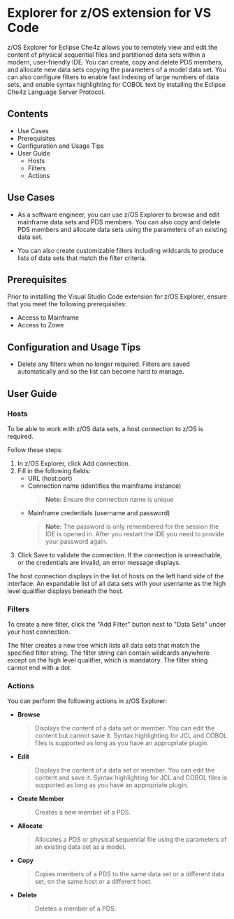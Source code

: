 # Explorer for z/OS extension for VS Code

z/OS Explorer for Eclipse Che4z allows you to remotely view and edit the content of physical sequential files and partitioned data sets within a modern, user-friendly IDE. You can create, copy and delete PDS members, and allocate new data sets copying the parameters of a model data set. You can also configure filters to enable fast indexing of large numbers of data sets, and enable syntax highlighting for COBOL text by installing the Eclipse Che4z Language Server Protocol.

## Contents

- Use Cases
- Prerequisites
- Configuration and Usage Tips
- User Guide
	- Hosts
	- Filters
	- Actions
	
## Use Cases

- As a software engineer, you can use z/OS Explorer to browse and edit mainframe data sets and PDS members. You can also copy and delete PDS members and allocate data sets using the parameters of an existing data set.

- You can also create customizable filters including wildcards to produce lists of data sets that match the filter criteria.

## Prerequisites

Prior to installing the Visual Studio Code extension for z/OS Explorer, ensure that you meet the following prerequisites:

- Access to Mainframe
- Access to Zowe

## Configuration and Usage Tips

- Delete any filters when no longer required. Filters are saved automatically and so the list can become hard to manage.

## User Guide

### Hosts

To be able to work with z/OS data sets, a host connection to z/OS is required.

Follow these steps:

1. In z/OS Explorer, click Add connection.
2. Fill in the following fields:
	- URL (host:port)
	- Connection name (identifies the mainframe instance)
		> **Note:** Ensure the connection name is unique
	- Mainframe credentials (username and password)
		> **Note:** The password is only remembered for the session the IDE is opened in. After you restart the IDE you need to provide your password again.
3. Click Save to validate the connection. If the connection is unreachable, or the credentials are invalid, an error message displays.

The host connection displays in the list of hosts on the left hand side of the interface. An expandable list of all data sets with your username as the high level qualifier displays beneath the host.

### Filters

To create a new filter, click the "Add Filter" button next to "Data Sets" under your host connection.

The filter creates a new tree which lists all data sets that match the specified filter string. The filter string can contain wildcards anywhere except on the high level qualifier, which is mandatory. The filter string cannot end with a dot.

### Actions

You can perform the following actions in z/OS Explorer:

- **Browse**
	> Displays the content of a data set or member. You can edit the content but cannot save it. Syntax highlighting for JCL and COBOL files is supported as long as you have an appropriate plugin.
- **Edit**
	> Displays the content of a data set or member. You can edit the content and save it. Syntax highlighting for JCL and COBOL files is supported as long as you have an appropriate plugin.
- **Create Member**
	> Creates a new member of a PDS.
- **Allocate**
	> Allocates a PDS or physical sequential file using the parameters of an existing data set as a model.
- **Copy**
	> Copies members of a PDS to the same data set or a different data set, on the same host or a different host.
- **Delete**
	> Deletes a member of a PDS.
